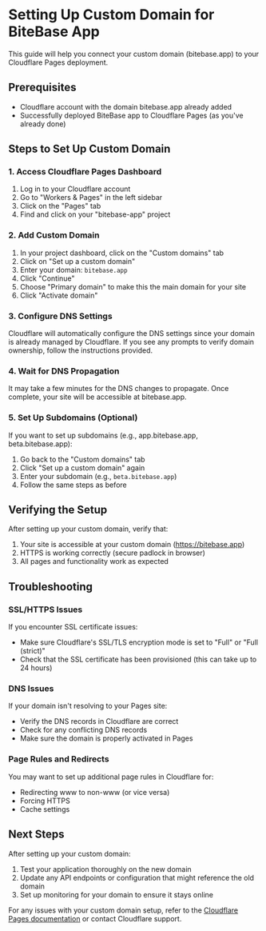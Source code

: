 # Setting Up Custom Domain for BiteBase App

This guide will help you connect your custom domain (bitebase.app) to your Cloudflare Pages deployment.

## Prerequisites

- Cloudflare account with the domain bitebase.app already added
- Successfully deployed BiteBase app to Cloudflare Pages (as you've already done)

## Steps to Set Up Custom Domain

### 1. Access Cloudflare Pages Dashboard

1. Log in to your Cloudflare account
2. Go to "Workers & Pages" in the left sidebar
3. Click on the "Pages" tab
4. Find and click on your "bitebase-app" project

### 2. Add Custom Domain

1. In your project dashboard, click on the "Custom domains" tab
2. Click on "Set up a custom domain"
3. Enter your domain: `bitebase.app`
4. Click "Continue"
5. Choose "Primary domain" to make this the main domain for your site
6. Click "Activate domain"

### 3. Configure DNS Settings

Cloudflare will automatically configure the DNS settings since your domain is already managed by Cloudflare. If you see any prompts to verify domain ownership, follow the instructions provided.

### 4. Wait for DNS Propagation

It may take a few minutes for the DNS changes to propagate. Once complete, your site will be accessible at bitebase.app.

### 5. Set Up Subdomains (Optional)

If you want to set up subdomains (e.g., app.bitebase.app, beta.bitebase.app):

1. Go back to the "Custom domains" tab
2. Click "Set up a custom domain" again
3. Enter your subdomain (e.g., `beta.bitebase.app`)
4. Follow the same steps as before

## Verifying the Setup

After setting up your custom domain, verify that:

1. Your site is accessible at your custom domain (https://bitebase.app)
2. HTTPS is working correctly (secure padlock in browser)
3. All pages and functionality work as expected

## Troubleshooting

### SSL/HTTPS Issues

If you encounter SSL certificate issues:
- Make sure Cloudflare's SSL/TLS encryption mode is set to "Full" or "Full (strict)"
- Check that the SSL certificate has been provisioned (this can take up to 24 hours)

### DNS Issues

If your domain isn't resolving to your Pages site:
- Verify the DNS records in Cloudflare are correct
- Check for any conflicting DNS records
- Make sure the domain is properly activated in Pages

### Page Rules and Redirects

You may want to set up additional page rules in Cloudflare for:
- Redirecting www to non-www (or vice versa)
- Forcing HTTPS
- Cache settings

## Next Steps

After setting up your custom domain:

1. Test your application thoroughly on the new domain
2. Update any API endpoints or configuration that might reference the old domain
3. Set up monitoring for your domain to ensure it stays online

For any issues with your custom domain setup, refer to the [Cloudflare Pages documentation](https://developers.cloudflare.com/pages/platform/custom-domains/) or contact Cloudflare support.

